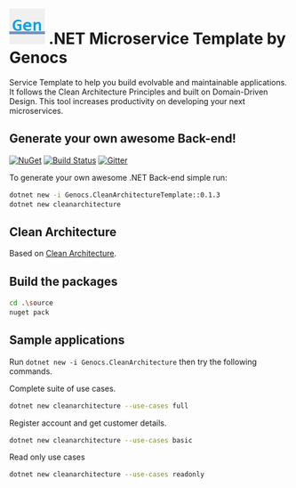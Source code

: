 ![Clean Architecture Template](https://raw.githubusercontent.com/genocs/clean-architecture-template/master/images/genocs-icon.png) .NET Microservice Template by Genocs
=========
Service Template to help you build evolvable and maintainable applications.
It follows the Clean Architecture Principles and built on Domain-Driven Design.
This tool increases productivity on developing your next microservices.

## Generate your own awesome Back-end!
<a href="https://www.nuget.org/packages/Genocs.CleanArchitecture/" rel="Genocs.CleanCode">![NuGet](https://buildstats.info/nuget/genocs.cleanarchitecture)</a> [![Build Status](https://travis-ci.org/genocs/clean-architecture-template.svg?branch=master)](https://travis-ci.org/genocs/clean-architecture-template) [![Gitter](https://img.shields.io/badge/chat-on%20gitter-blue.svg)](https://gitter.im/genocs/)

To generate your own awesome .NET Back-end simple run:

```sh
dotnet new -i Genocs.CleanArchitectureTemplate::0.1.3
dotnet new cleanarchitecture
```

## Clean Architecture

Based on [Clean Architecture](https://github.com/genocs/clean-architecture).


## Build the packages

```sh
cd .\source
nuget pack 
```


## Sample applications

Run `dotnet new -i Genocs.CleanArchitecture` then try the following commands.

Complete suite of use cases.

```sh
dotnet new cleanarchitecture --use-cases full
```

Register account and get customer details.

```sh
dotnet new cleanarchitecture --use-cases basic
```

Read only use cases

```sh
dotnet new cleanarchitecture --use-cases readonly
```